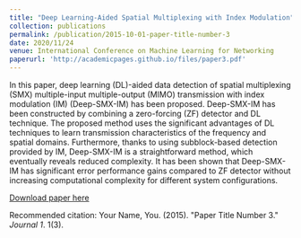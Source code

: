 ```yaml
---
title: "Deep Learning-Aided Spatial Multiplexing with Index Modulation"
collection: publications
permalink: /publication/2015-10-01-paper-title-number-3
date: 2020/11/24
venue: International Conference on Machine Learning for Networking
paperurl: 'http://academicpages.github.io/files/paper3.pdf'
---
```

In this paper, deep learning (DL)-aided data detection of spatial multiplexing (SMX) multiple-input multiple-output (MIMO) transmission with index modulation (IM) (Deep-SMX-IM) has been proposed. Deep-SMX-IM has been constructed by combining a zero-forcing (ZF) detector and DL technique. The proposed method uses the significant advantages of DL techniques to learn transmission characteristics of the frequency and spatial domains. Furthermore, thanks to using subblock-based detection provided by IM, Deep-SMX-IM is a straightforward method, which eventually reveals reduced complexity. It has been shown that Deep-SMX-IM has significant error performance gains compared to ZF detector without increasing computational complexity for different system configurations.

[Download paper here](http://academicpages.github.io/files/paper3.pdf)

Recommended citation: Your Name, You. (2015). "Paper Title Number 3." <i>Journal 1</i>. 1(3).
